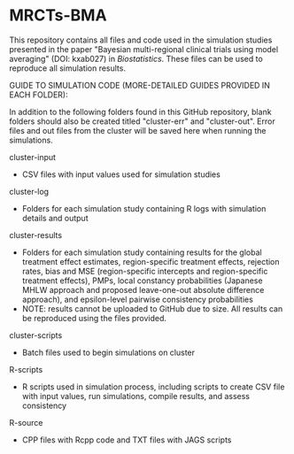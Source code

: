 # MRCTs-BMA

This repository contains all files and code used in the simulation studies presented in the paper "Bayesian multi-regional clinical trials using model averaging" (DOI: kxab027) in _Biostatistics_. These files can be used to reproduce all simulation results.



GUIDE TO SIMULATION CODE (MORE-DETAILED GUIDES PROVIDED IN EACH FOLDER):


In addition to the following folders found in this GitHub repository, blank folders should also be created titled "cluster-err" and "cluster-out". Error files and out files from the cluster will be saved here when running the simulations.


cluster-input
   - CSV files with input values used for simulation studies


cluster-log
   - Folders for each simulation study containing R logs with simulation details and
     output


cluster-results
   - Folders for each simulation study containing results for the global
     treatment effect estimates, region-specific treatment effects, rejection rates, bias
     and MSE (region-specific intercepts and region-specific treatment effects), PMPs,
     local constancy probabilities (Japanese MHLW approach and proposed leave-one-out absolute
     difference approach), and epsilon-level pairwise consistency probabilities
   - NOTE: results cannot be uploaded to GitHub due to size. All results can be reproduced
     using the files provided.


cluster-scripts
   - Batch files used to begin simulations on cluster


R-scripts
   - R scripts used in simulation process, including scripts to create CSV file with
     input values, run simulations, compile results, and assess consistency


R-source
   - CPP files with Rcpp code and TXT files with JAGS scripts
